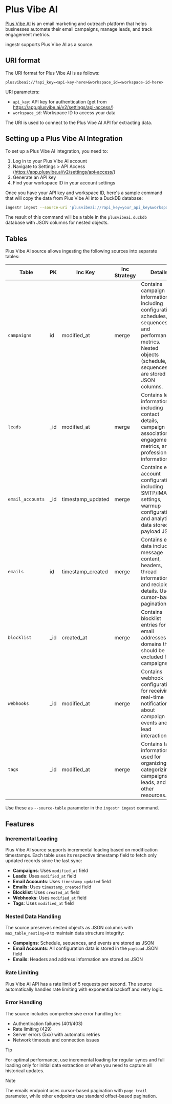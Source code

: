 # Plus Vibe AI

[Plus Vibe AI](https://plusvibe.ai/) is an email marketing and outreach platform that helps businesses automate their email campaigns, manage leads, and track engagement metrics.

ingestr supports Plus Vibe AI as a source.

## URI format

The URI format for Plus Vibe AI is as follows:

```plaintext
plusvibeai://?api_key=<api-key-here>&workspace_id=<workspace-id-here>
```

URI parameters:

- `api_key`: API key for authentication (get from https://app.plusvibe.ai/v2/settings/api-access/)
- `workspace_id`: Workspace ID to access your data

The URI is used to connect to the Plus Vibe AI API for extracting data.

## Setting up a Plus Vibe AI Integration

To set up a Plus Vibe AI integration, you need to:

1. Log in to your Plus Vibe AI account
2. Navigate to Settings > API Access (https://app.plusvibe.ai/v2/settings/api-access/)
3. Generate an API key
4. Find your workspace ID in your account settings

Once you have your API key and workspace ID, here's a sample command that will copy the data from Plus Vibe AI into a DuckDB database:

```sh
ingestr ingest --source-uri 'plusvibeai://?api_key=your_api_key&workspace_id=your_workspace_id' --source-table 'campaigns' --dest-uri duckdb:///plusvibeai.duckdb --dest-table 'campaigns.data'
```

The result of this command will be a table in the `plusvibeai.duckdb` database with JSON columns for nested objects.

## Tables

Plus Vibe AI source allows ingesting the following sources into separate tables:

| Table | PK | Inc Key | Inc Strategy | Details |
| ----- | -- | ------- | ------------ | ------- |
| `campaigns` | id | modified_at | merge | Contains campaign information including configuration, schedules, sequences, and performance metrics. Nested objects (schedule, sequences) are stored as JSON columns. |
| `leads` | _id | modified_at | merge | Contains lead information including contact details, campaign association, engagement metrics, and professional information. |
| `email_accounts` | _id | timestamp_updated | merge | Contains email account configurations including SMTP/IMAP settings, warmup configurations, and analytics data stored in payload JSON. |
| `emails` | id | timestamp_created | merge | Contains email data including message content, headers, thread information, and recipient details. Uses cursor-based pagination. |
| `blocklist` | _id | created_at | merge | Contains blocklist entries for email addresses or domains that should be excluded from campaigns. |
| `webhooks` | _id | modified_at | merge | Contains webhook configurations for receiving real-time notifications about campaign events and lead interactions. |
| `tags` | _id | modified_at | merge | Contains tag information used for organizing and categorizing campaigns, leads, and other resources. |

Use these as `--source-table` parameter in the `ingestr ingest` command.

## Features

### Incremental Loading

Plus Vibe AI source supports incremental loading based on modification timestamps. Each table uses its respective timestamp field to fetch only updated records since the last sync:

- **Campaigns**: Uses `modified_at` field
- **Leads**: Uses `modified_at` field  
- **Email Accounts**: Uses `timestamp_updated` field
- **Emails**: Uses `timestamp_created` field
- **Blocklist**: Uses `created_at` field
- **Webhooks**: Uses `modified_at` field
- **Tags**: Uses `modified_at` field

### Nested Data Handling

The source preserves nested objects as JSON columns with `max_table_nesting=0` to maintain data structure integrity:

- **Campaigns**: Schedule, sequences, and events are stored as JSON
- **Email Accounts**: All configuration data is stored in the `payload` JSON field
- **Emails**: Headers and address information are stored as JSON

### Rate Limiting

Plus Vibe AI API has a rate limit of 5 requests per second. The source automatically handles rate limiting with exponential backoff and retry logic.

### Error Handling

The source includes comprehensive error handling for:
- Authentication failures (401/403)
- Rate limiting (429) 
- Server errors (5xx) with automatic retries
- Network timeouts and connection issues

> [!TIP]
> For optimal performance, use incremental loading for regular syncs and full loading only for initial data extraction or when you need to capture all historical updates.

> [!NOTE]
> The emails endpoint uses cursor-based pagination with `page_trail` parameter, while other endpoints use standard offset-based pagination.
